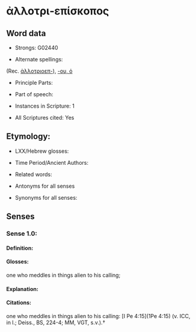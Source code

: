 # ἀλλοτρι-επίσκοπος

<!-- Status: S2=NeedsEdits -->
<!-- Lexica used for edits:   -->

## Word data

* Strongs: G02440

* Alternate spellings:

(Rec. [ἀλλοτριοεπ-]()), [-ου, ὁ]() 

* Principle Parts: 


* Part of speech: 


* Instances in Scripture: 1

* All Scriptures cited: Yes

## Etymology: 


* LXX/Hebrew glosses: 


* Time Period/Ancient Authors: 


* Related words: 

* Antonyms for all senses

* Synonyms for all senses: 


## Senses 


### Sense  1.0: 

#### Definition: 

#### Glosses: 

one who meddles in things alien to his calling; 

#### Explanation: 


#### Citations: 

one who meddles in things alien to his calling: [I Pe 4:15](1Pe 4:15) (v. ICC, in l.; Deiss., BS, 224-4; MM, VGT, s.v.).†
